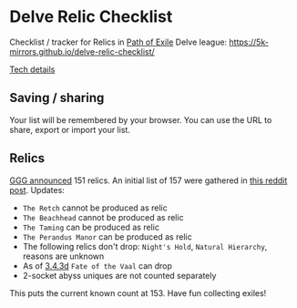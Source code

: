 # Delve Relic Checklist

Checklist / tracker for Relics in [Path of Exile](https://www.pathofexile.com/) Delve league: https://5k-mirrors.github.io/delve-relic-checklist/

[Tech details](doc/tech.md)

## Saving / sharing
Your list will be remembered by your browser. You can use the URL to share, export or import your list.

## Relics
[GGG announced](https://www.pathofexile.com/forum/view-thread/2197540) 151 relics. An initial list of 157 were gathered in [this reddit post](https://old.reddit.com/r/pathofexile/comments/97gmte/actual_list_of_151_reliquary_items/). Updates:
- `The Retch` cannot be produced as relic
- `The Beachhead` cannot be produced as relic
- `The Taming` can be produced as relic
- `The Perandus Manor` can be produced as relic
- The following relics don't drop: `Night's Hold`, `Natural Hierarchy`, reasons are unknown
- As of [3.4.3d](https://www.pathofexile.com/forum/view-thread/2232076) `Fate of the Vaal` can drop
- 2-socket abyss uniques are not counted separately

This puts the current known count at 153. Have fun collecting exiles!
